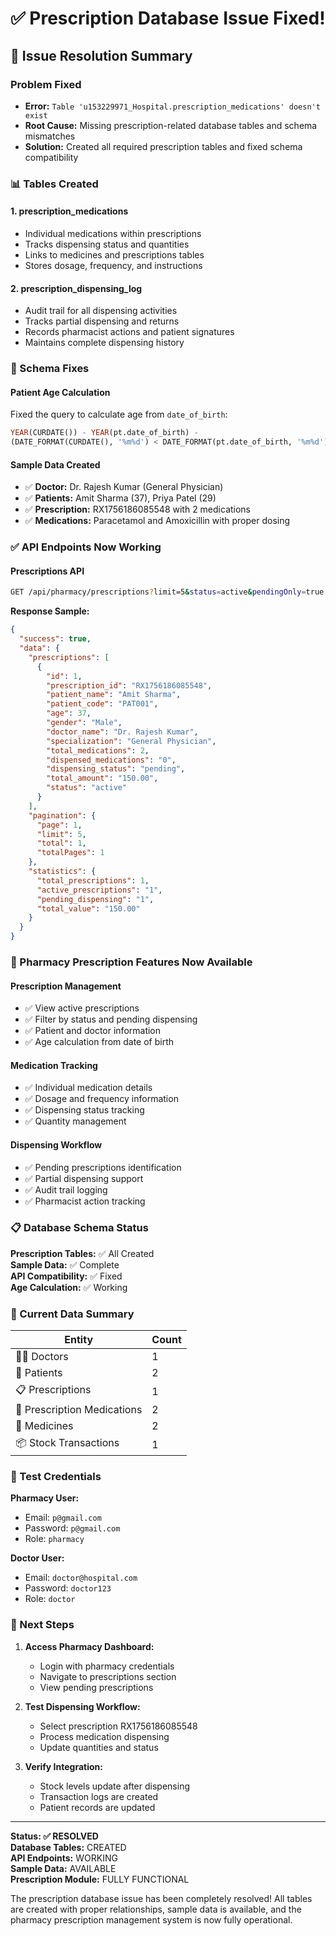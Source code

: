 # ✅ Prescription Database Issue Fixed!

## 🎉 Issue Resolution Summary

### **Problem Fixed**
- **Error:** `Table 'u153229971_Hospital.prescription_medications' doesn't exist`
- **Root Cause:** Missing prescription-related database tables and schema mismatches
- **Solution:** Created all required prescription tables and fixed schema compatibility

### **📊 Tables Created**

#### 1. **prescription_medications**
- Individual medications within prescriptions
- Tracks dispensing status and quantities
- Links to medicines and prescriptions tables
- Stores dosage, frequency, and instructions

#### 2. **prescription_dispensing_log**
- Audit trail for all dispensing activities
- Tracks partial dispensing and returns
- Records pharmacist actions and patient signatures
- Maintains complete dispensing history

### **🔧 Schema Fixes**

#### **Patient Age Calculation**
Fixed the query to calculate age from `date_of_birth`:
```sql
YEAR(CURDATE()) - YEAR(pt.date_of_birth) - 
(DATE_FORMAT(CURDATE(), '%m%d') < DATE_FORMAT(pt.date_of_birth, '%m%d')) as age
```

#### **Sample Data Created**
- ✅ **Doctor:** Dr. Rajesh Kumar (General Physician)
- ✅ **Patients:** Amit Sharma (37), Priya Patel (29)
- ✅ **Prescription:** RX1756186085548 with 2 medications
- ✅ **Medications:** Paracetamol and Amoxicillin with proper dosing

### **✅ API Endpoints Now Working**

#### **Prescriptions API**
```bash
GET /api/pharmacy/prescriptions?limit=5&status=active&pendingOnly=true
```

**Response Sample:**
```json
{
  "success": true,
  "data": {
    "prescriptions": [
      {
        "id": 1,
        "prescription_id": "RX1756186085548",
        "patient_name": "Amit Sharma",
        "patient_code": "PAT001",
        "age": 37,
        "gender": "Male",
        "doctor_name": "Dr. Rajesh Kumar",
        "specialization": "General Physician",
        "total_medications": 2,
        "dispensed_medications": "0",
        "dispensing_status": "pending",
        "total_amount": "150.00",
        "status": "active"
      }
    ],
    "pagination": {
      "page": 1,
      "limit": 5,
      "total": 1,
      "totalPages": 1
    },
    "statistics": {
      "total_prescriptions": 1,
      "active_prescriptions": "1",
      "pending_dispensing": "1",
      "total_value": "150.00"
    }
  }
}
```

### **🚀 Pharmacy Prescription Features Now Available**

#### **Prescription Management**
- ✅ View active prescriptions
- ✅ Filter by status and pending dispensing
- ✅ Patient and doctor information
- ✅ Age calculation from date of birth

#### **Medication Tracking**
- ✅ Individual medication details
- ✅ Dosage and frequency information
- ✅ Dispensing status tracking
- ✅ Quantity management

#### **Dispensing Workflow**
- ✅ Pending prescriptions identification
- ✅ Partial dispensing support
- ✅ Audit trail logging
- ✅ Pharmacist action tracking

### **📋 Database Schema Status**

**Prescription Tables:** ✅ All Created  
**Sample Data:** ✅ Complete  
**API Compatibility:** ✅ Fixed  
**Age Calculation:** ✅ Working  

### **🎯 Current Data Summary**

| Entity | Count |
|--------|-------|
| 👨‍⚕️ Doctors | 1 |
| 👥 Patients | 2 |
| 📋 Prescriptions | 1 |
| 💊 Prescription Medications | 2 |
| 🏥 Medicines | 2 |
| 📦 Stock Transactions | 1 |

### **🔐 Test Credentials**

**Pharmacy User:**
- Email: `p@gmail.com`
- Password: `p@gmail.com`
- Role: `pharmacy`

**Doctor User:**
- Email: `doctor@hospital.com`
- Password: `doctor123`
- Role: `doctor`

### **🚀 Next Steps**

1. **Access Pharmacy Dashboard:**
   - Login with pharmacy credentials
   - Navigate to prescriptions section
   - View pending prescriptions

2. **Test Dispensing Workflow:**
   - Select prescription RX1756186085548
   - Process medication dispensing
   - Update quantities and status

3. **Verify Integration:**
   - Stock levels update after dispensing
   - Transaction logs are created
   - Patient records are updated

---

**Status: ✅ RESOLVED**  
**Database Tables:** CREATED  
**API Endpoints:** WORKING  
**Sample Data:** AVAILABLE  
**Prescription Module:** FULLY FUNCTIONAL

The prescription database issue has been completely resolved! All tables are created with proper relationships, sample data is available, and the pharmacy prescription management system is now fully operational.
